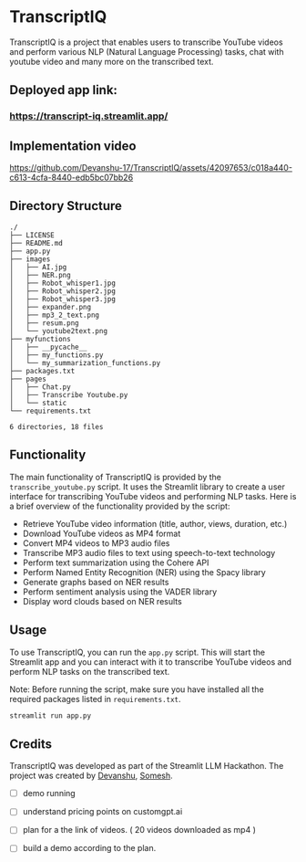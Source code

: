 # TranscriptIQ
TranscriptIQ is a project that enables users to transcribe YouTube videos and perform various NLP (Natural Language Processing) tasks, chat with youtube video and many more on the transcribed text. 


## Deployed app link: 
### https://transcript-iq.streamlit.app/


## Implementation video 


https://github.com/Devanshu-17/TranscriptIQ/assets/42097653/c018a440-c613-4cfa-8440-edb5bc07bb26


## Directory Structure
```
./
├── LICENSE
├── README.md
├── app.py
├── images
│   ├── AI.jpg
│   ├── NER.png
│   ├── Robot_whisper1.jpg
│   ├── Robot_whisper2.jpg
│   ├── Robot_whisper3.jpg
│   ├── expander.png
│   ├── mp3_2_text.png
│   ├── resum.png
│   └── youtube2text.png
├── myfunctions
│   ├── __pycache__
│   ├── my_functions.py
│   └── my_summarization_functions.py
├── packages.txt
├── pages
│   ├── Chat.py
│   ├── Transcribe Youtube.py
│   └── static
└── requirements.txt

6 directories, 18 files
```

## Functionality
The main functionality of TranscriptIQ is provided by the `transcribe_youtube.py` script. It uses the Streamlit library to create a user interface for transcribing YouTube videos and performing NLP tasks. Here is a brief overview of the functionality provided by the script:

- Retrieve YouTube video information (title, author, views, duration, etc.)
- Download YouTube videos as MP4 format
- Convert MP4 videos to MP3 audio files
- Transcribe MP3 audio files to text using speech-to-text technology
- Perform text summarization using the Cohere API
- Perform Named Entity Recognition (NER) using the Spacy library
- Generate graphs based on NER results
- Perform sentiment analysis using the VADER library
- Display word clouds based on NER results

## Usage
To use TranscriptIQ, you can run the `app.py` script. This will start the Streamlit app and you can interact with it to transcribe YouTube videos and perform NLP tasks on the transcribed text.

Note: Before running the script, make sure you have installed all the required packages listed in `requirements.txt`.

```python
streamlit run app.py
```



## Credits
TranscriptIQ was developed as part of the Streamlit LLM Hackathon. The project was created by [Devanshu](https://github.com/Devanshu-17), [Somesh](https://github.com/someshfengde).


- [ ] demo running
- [ ] understand pricing points on customgpt.ai
- [ ] plan for a the link of videos. ( 20 videos downloaded as mp4 )
- [ ] build a demo according to the plan. 

